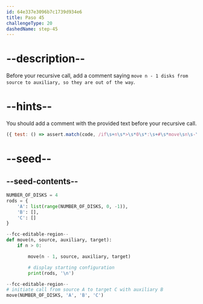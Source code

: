 ```yaml
---
id: 64e337e3096b7c1739d934e6
title: Paso 45
challengeType: 20
dashedName: step-45
---
```


# --description--

Before your recursive call, add a comment saying `move n - 1 disks from source to auxiliary, so they are out of the way`.

# --hints--

You should add a comment with the provided text before your recursive call.

```js
({ test: () => assert.match(code, /if\s+n\s*>\s*0\s*:\s+#\s*move\sn\s-\s1\sdisks\sfrom\ssource\sto\sauxiliary,\sso\sthey\sare\sout\sof\sthe\sway\s+(?=move\(\s*n\s*-\s*1\s*,\s*source\s*,\s*auxiliary\s*,\s*target\s*\))/) })
```

# --seed--

## --seed-contents--

```py
NUMBER_OF_DISKS = 4
rods = {
    'A': list(range(NUMBER_OF_DISKS, 0, -1)),
    'B': [],
    'C': []
}

--fcc-editable-region--
def move(n, source, auxiliary, target):
    if n > 0:

        move(n - 1, source, auxiliary, target)

        # display starting configuration
        print(rods, '\n')

--fcc-editable-region--
# initiate call from source A to target C with auxiliary B
move(NUMBER_OF_DISKS, 'A', 'B', 'C')
```
